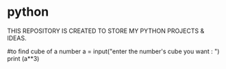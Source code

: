 # python
THIS REPOSITORY IS CREATED TO STORE MY PYTHON PROJECTS & IDEAS.

#to find cube of a number
a = input("enter the number's cube you want : ")
print (a**3)

